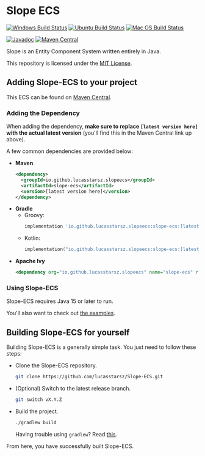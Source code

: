 # Slope ECS
[![Windows Build Status][Windows-Build-SVG]][Windows-Build-Action]
[![Ubuntu Build Status][Ubuntu-Build-SVG]][Ubuntu-Build-Action]
[![Mac OS Build Status][MacOS-Build-SVG]][MacOS-Build-Action]

[![Javadoc][JavaDoc-SVG]][JavaDoc]
[![Maven Central][Maven-Central-SVG]][Maven-Central]

Slope is an Entity Component System written entirely in Java.

This repository is licensed under the [MIT License][MIT-License].


## Adding Slope-ECS to your project
This ECS can be found on [Maven Central][Maven-Central].

### Adding the Dependency
When adding the dependency, **make sure to replace `[latest version here]` with the actual latest version** (you'll find this in the Maven Central link up above).

A few common dependencies are provided below:

- **Maven**
  ```xml
  <dependency>
    <groupId>io.github.lucasstarsz.slopeecs</groupId>
    <artifactId>slope-ecs</artifactId>
    <version>[latest version here]</version>
  </dependency>
  ```
- **Gradle**
    - Groovy:
      ```groovy
      implementation 'io.github.lucasstarsz.slopeecs:slope-ecs:[latest version here]'
      ```
    - Kotlin:
      ```kotlin
      implementation("io.github.lucasstarsz.slopeecs:slope-ecs:[latest version here]")
      ```
- **Apache Ivy**
  ```xml
  <dependency org="io.github.lucasstarsz.slopeecs" name="slope-ecs" rev="[latest version here]" />
  ```

### Using Slope-ECS

Slope-ECS requires Java 15 or later to run.

You'll also want to check out [the examples](src/examples).


## Building Slope-ECS for yourself
Building Slope-ECS is a generally simple task. You just need to follow these steps:

- Clone the Slope-ECS repository.
  ```bash
  git clone https://github.com/lucasstarsz/Slope-ECS.git
  ```
- (Optional) Switch to the latest release branch.
  ```bash
  git switch vX.Y.Z
  ```
- Build the project.
  ```bash
  ./gradlew build
  ```
  Having trouble using `gradlew`? Read [this][Terminals Are Different].

From here, you have successfully built Slope-ECS.


[Windows-Build-Action]: https://github.com/lucasstarsz/Slope-ECS/actions?query=workflow%3ABuild-Windows "Windows Build Status"
[Windows-Build-SVG]: https://github.com/lucasstarsz/Slope-ECS/workflows/Build-Windows/badge.svg

[Ubuntu-Build-Action]: https://github.com/lucasstarsz/Slope-ECS/actions?query=workflow%3ABuild-Ubuntu "Ubuntu Build Status"
[Ubuntu-Build-SVG]: https://github.com/lucasstarsz/Slope-ECS/workflows/Build-Ubuntu/badge.svg

[MacOS-Build-Action]: https://github.com/lucasstarsz/Slope-ECS/actions?query=workflow%3ABuild-MacOS "Mac OS Build Status"
[MacOS-Build-SVG]: https://github.com/lucasstarsz/Slope-ECS/workflows/Build-MacOS/badge.svg

[Maven-Central]: https://maven-badges.herokuapp.com/maven-central/io.github.lucasstarsz/slope-ecs "Slope ECS on Maven Central"
[Maven-Central-SVG]: https://maven-badges.herokuapp.com/maven-central/io.github.lucasstarsz/slope-ecs/badge.svg

[JavaDoc]: https://javadoc.io/doc/io.github.lucasstarsz/slope-ecs "Slope ECS Documentation"
[JavaDoc-SVG]: https://javadoc.io/badge2/io.github.lucasstarsz/slope-ecs/javadoc.svg

[MIT-License]: LICENSE.txt "MIT Licensing"

[Terminals Are Different]: https://gist.github.com/lucasstarsz/9bbc306f8655b916367d557043e498ad "Terminals Access Files Differently"
